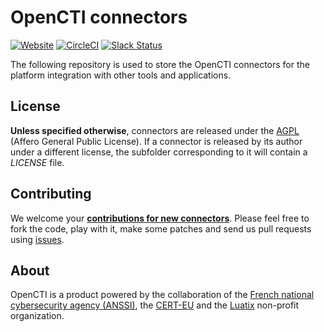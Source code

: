# OpenCTI connectors

[![Website](https://img.shields.io/badge/website-opencti.io-blue.svg)](https://www.opencti.io)
[![CircleCI](https://circleci.com/gh/OpenCTI-Platform/connectors.svg?style=shield)](https://circleci.com/gh/OpenCTI-Platform/connectors/tree/master)
[![Slack Status](https://slack.luatix.org/badge.svg)](https://slack.luatix.org)

The following repository is used to store the OpenCTI connectors for the platform integration with other tools and applications.

## License

**Unless specified otherwise**, connectors are released under the [AGPL](https://github.com/OpenCTI-Platform/connectors/blob/master/LICENSE) (Affero General Public License). If a connector is released by its author under a different license, the subfolder corresponding to it will contain a *LICENSE* file.

## Contributing

We welcome your **[contributions for new connectors](https://xxxxx)**. Please feel free to fork the code, play with it, make some patches and send us pull requests using [issues](https://github.com/OpenCTI-Platform/connectors/issues).

## About

OpenCTI is a product powered by the collaboration of the [French national cybersecurity agency (ANSSI)](https://ssi.gouv.fr), the [CERT-EU](https://cert.europa.eu) and the [Luatix](https://www.luatix.org) non-profit organization.